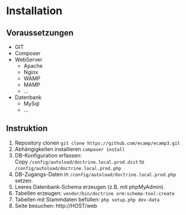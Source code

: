 # Installation
## Voraussetzungen

- GIT
- Composer
- WebServer
  - Apache
  - Nginx
  - WAMP
  - MAMP
  - ...
- Datenbank
  - MySql
  - ...

## Instruktion
1) Repository clonen ``` git clone https://github.com/ecamp/ecamp3.git ```
2) Abhängigkeiten installieren ``` composer install ```
3) DB-Konfiguration erfassen:  
   Copy ```/config/autoload/doctrine.local.prod.dist``` to 
   ```/config/autoload/doctrine.local.prod.php```
4) DB-Zugangs-Daten in ```/config/autoload/doctrine.local.prod.php``` setzen. 
5) Leeres Datenbank-Schema erzeugen (z.B. mit phpMyAdmin).
6) Tabellen erzeugen: ```vendor/bin/doctrine orm:schema-tool:create```
7) Tabellen mit Stammdaten befüllen:  ```php setup.php dev-data```
8) Seite besuchen: http://HOST/web

